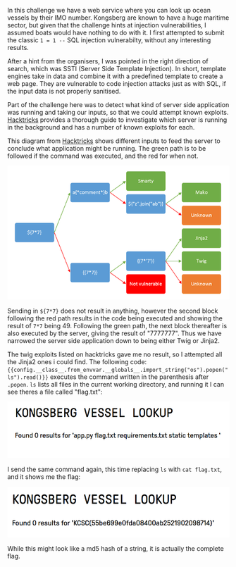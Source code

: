 In this challenge we have a web service where you can look up ocean vessels by their IMO number. Kongsberg are known to have a huge maritime sector, but given that the challenge hints at injection vulnerabilities, I assumed boats would have nothing to do with it. I first attempted to submit the classic `1 = 1 --` SQL injection vulnerabilty, without any interesting results.

After a hint from the organisers, I was pointed in the right direction of search, which was SSTI (Server Side Template Injection). In short, template engines take in data and combine it with a predefined template to create a web page. They are vulnerable to code injection attacks just as with SQL, if the input data is not properly sanitised. 

Part of the challenge here was to detect what kind of server side application was running and taking our inputs, so that we could attempt known exploits. [Hacktricks](https://book.hacktricks.xyz/pentesting-web/ssti-server-side-template-injection) provides a thorough guide to investigate which server is running in the background and has a number of known exploits for each. 

This diagram from [Hacktricks](https://book.hacktricks.xyz/pentesting-web/ssti-server-side-template-injection) shows different inputs to feed the server to conclude what application might be running. The green path is to be followed if the command was executed, and the red for when not.

![](Diagram_vessels.png)

Sending in `${7*7}` does not result in anything, however the second block following the red path results in the code being executed and showing the result of `7*7` being 49. Following the green path, the next block thereafter is also executed by the server, giving the result of "7777777". Thus we have narrowed the server side application down to being either Twig or Jinja2. 

The twig exploits listed on hacktricks gave me no result, so I attempted all the Jinja2 ones i could find. The following code: ```{{config.__class__.from_envvar.__globals__.import_string("os").popen("ls").read()}}```
executes the command written in the parenthesis after `.popen`. `ls` lists all files in the current working directory, and running it I can see theres a file called "flag.txt":

![](ls_vessels.png)

I send the same command again, this time replacing `ls` with `cat flag.txt`, and it shows me the flag:

![](flag_vessels.png)

While this might look like a md5 hash of a string, it is actually the complete flag.
